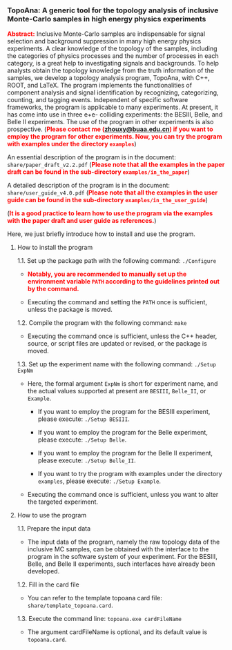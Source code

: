 ### TopoAna: A generic tool for the topology analysis of inclusive Monte-Carlo samples in high energy physics experiments

<font color="red">**Abstract:**</font> Inclusive Monte-Carlo samples are indispensable for signal selection and background suppression in many high energy physics experiments. A clear knowledge of the topology of the samples, including the categories of physics processes and the number of processes in each category, is a great help to investigating signals and backgrounds. To help analysts obtain the topology knowledge from the truth information of the samples, we develop a topology analysis program, TopoAna, with C++, ROOT, and LaTeX. The program implements the functionalities of component analysis and signal identification by recognizing, categorizing, counting, and tagging events. Independent of specific software frameworks, the program is applicable to many experiments. At present, it has come into use in three e+e- colliding experiments: the BESIII, Belle, and Belle II experiments. The use of the program in other experiments is also prospective. (<font color="red">**Please contact me (zhouxy@buaa.edu.cn) if you want to employ the program for other experiments. Now, you can try the program with examples under the directory ``examples``**</font>)

An essential description of the program is in the document: ``share/paper_draft_v2.2.pdf``
(<font color="red">**Please note that all the examples in the paper draft can be found in the sub-directory ``examples/in_the_paper``**</font>)

A detailed description of the program is in the document: ``share/user_guide_v4.0.pdf``
(<font color="red">**Please note that all the examples in the user guide can be found in the sub-directory ``examples/in_the_user_guide``**</font>)

(<font color="red">**It is a good practice to learn how to use the program via the examples with the paper draft and user guide as references.**</font>)

Here, we just briefly introduce how to install and use the program.

1. How to install the program

   1.1. Set up the package path with the following command: ``./Configure``

     + <font color="red">**Notably, you are recommended to manually set up the environment variable ``PATH`` according to the guidelines printed out by the command.**</font>

     + Executing the command and setting the ``PATH`` once is sufficient, unless the package is moved.

   1.2. Compile the program with the following command: ``make``

     + Executing the command once is sufficient, unless the C++ header, source, or script files are updated or revised, or the package is moved.

   1.3. Set up the experiment name with the following command: ``./Setup ExpNm``

     + Here, the formal argument ``ExpNm`` is short for experiment name, and the actual values supported at present are ``BESIII``, ``Belle_II``, or ``Example``.

       - If you want to employ the program for the BESIII experiment, please execute: ``./Setup BESIII``.

       - If you want to employ the program for the Belle experiment, please execute: ``./Setup Belle``.

       - If you want to employ the program for the Belle II experiment, please execute: ``./Setup Belle_II``.

       - If you want to try the program with examples under the directory ``examples``, please execute: ``./Setup Example``.

     + Executing the command once is sufficient, unless you want to alter the targeted experiment.


2. How to use the program

   1.1. Prepare the input data

     + The input data of the program, namely the raw topology data of the inclusive MC samples, can be obtained with the interface to the program in the software system of your experiment. For the BESIII, Belle, and Belle II experiments, such interfaces have already been developed. 

   1.2. Fill in the card file

     + You can refer to the template topoana card file: ``share/template_topoana.card``.

   1.3. Execute the command line: ``topoana.exe cardFileName``

     + The argument cardFileName is optional, and its default value is ``topoana.card``.

